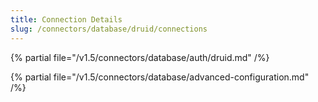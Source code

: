 ```yaml
---
title: Connection Details
slug: /connectors/database/druid/connections
---
```


{% partial file="/v1.5/connectors/database/auth/druid.md" /%}

{% partial file="/v1.5/connectors/database/advanced-configuration.md" /%}